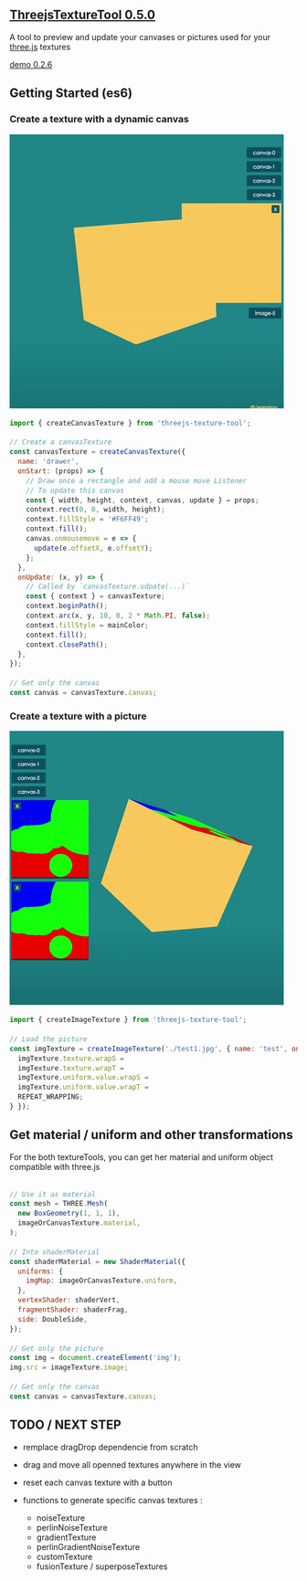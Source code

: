 
## [ThreejsTextureTool 0.5.0](https://github.com/Jeremboo/threejs-texture-tool)

A tool to preview and update your canvases or pictures used for your [three.js](https://threejs.org/) textures

[demo 0.2.6](http://codepen.io/Jeremboo/full/qqabKY/)


## Getting Started (es6)

### Create a texture with a dynamic canvas

![Threejs Texture Tool canvas texture demo](https://github.com/Jeremboo/threejs-texture-tool/blob/master/demo/demo.gif?raw=true)

```javascript
import { createCanvasTexture } from 'threejs-texture-tool';

// Create a canvasTexture
const canvasTexture = createCanvasTexture({
  name: 'drawer',
  onStart: (props) => {
    // Draw once a rectangle and add a mouse move Listener
    // To update this canvas
    const { width, height, context, canvas, update } = props;
    context.rect(0, 0, width, height);
    context.fillStyle = '#F6FF49';
    context.fill();
    canvas.onmousemove = e => {
      update(e.offsetX, e.offsetY);
    };
  },
  onUpdate: (x, y) => {
    // Called by `canvasTexture.udpate(...)`
    const { context } = canvasTexture;
    context.beginPath();
    context.arc(x, y, 10, 0, 2 * Math.PI, false);
    context.fillStyle = mainColor;
    context.fill();
    context.closePath();
  },
});

// Get only the canvas
const canvas = canvasTexture.canvas;
```

### Create a texture with a picture

![Threejs Texture Tool demo with picture](https://github.com/Jeremboo/threejs-texture-tool/blob/master/demo/demo2.gif?raw=true)

```javascript
import { createImageTexture } from 'threejs-texture-tool';

// Load the picture
const imgTexture = createImageTexture('./test1.jpg', { name: 'test', onLoad: () => {
  imgTexture.texture.wrapS =
  imgTexture.texture.wrapT =
  imgTexture.uniform.value.wrapS =
  imgTexture.uniform.value.wrapT =
  REPEAT_WRAPPING;
} });
```
## Get material / uniform and other transformations

For the both textureTools, you can get her material and uniform object compatible with three.js

```javascript

// Use it as material
const mesh = THREE.Mesh(
  new BoxGeometry(1, 1, 1),
  imageOrCanvasTexture.material,
);

// Into shaderMaterial
const shaderMaterial = new ShaderMaterial({
  uniforms: {
    imgMap: imageOrCanvasTexture.uniform,
  },
  vertexShader: shaderVert,
  fragmentShader: shaderFrag,
  side: DoubleSide,
});

// Get only the picture
const img = document.createElement('img');
img.src = imageTexture.image;

// Get only the canvas
const canvas = canvasTexture.canvas;

```

## TODO / NEXT STEP

- remplace dragDrop dependencie from scratch

- drag and move all openned textures anywhere in the view

- reset each canvas texture with a button

- functions to generate specific canvas textures :
  - noiseTexture
  - perlinNoiseTexture
  - gradientTexture
  - perlinGradientNoiseTexture
  - customTexture
  - fusionTexture / superposeTextures
